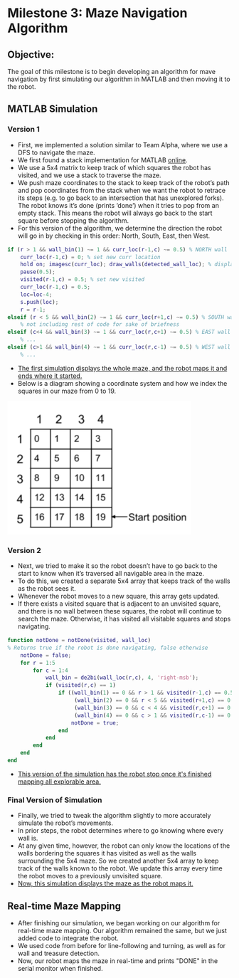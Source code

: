 # Milestone 3: Maze Navigation Algorithm

## Objective:
The goal of this milestone is to begin developing an algorithm for mave navigation by first simulating our algorithm in MATLAB and then moving it to the robot.

## MATLAB Simulation

### Version 1
* First, we implemented a solution similar to Team Alpha, where we use a DFS to navigate the maze.  
* We first found a stack implementation for MATLAB [online](https://www.mathworks.com/matlabcentral/fileexchange/28922-list--queue--stack?focused=5187765&tab=function).
* We use a 5x4 matrix to keep track of which squares the robot has visited, and we use a stack to traverse the maze.  
* We push maze coordinates to the stack to keep track of the robot’s path and pop coordinates from the stack when we want the robot to retrace its steps (e.g. to go back to an intersection that has unexplored forks).  The robot knows it’s done (prints ‘done’) when it tries to pop from an empty stack.  This means the robot will always go back to the start square before stopping the algorithm.
* For this version of the algorithm, we determine the direction the robot will go in by checking in this order: North, South, East, then West.

```Matlab
if (r > 1 && wall_bin(1) ~= 1 && curr_loc(r-1,c) ~= 0.5) % NORTH wall
    curr_loc(r-1,c) = 0; % set new curr location
    hold on; imagesc(curr_loc); draw_walls(detected_wall_loc); % display new current location
    pause(0.5);
    visited(r-1,c) = 0.5; % set new visited
    curr_loc(r-1,c) = 0.5;
    loc=loc-4;
    s.push(loc);
    r = r-1;
elseif (r < 5 && wall_bin(2) ~= 1 && curr_loc(r+1,c) ~= 0.5) % SOUTH wall
	% not including rest of code for sake of briefness
elseif (c<4 && wall_bin(3) ~= 1 && curr_loc(r,c+1) ~= 0.5) % EAST wall
	% ...
elseif (c>1 && wall_bin(4) ~= 1 && curr_loc(r,c-1) ~= 0.5) % WEST wall
	% ...
```

* [The first simulation displays the whole maze, and the robot maps it and ends where it started.](https://youtu.be/MxFL3VIOMlE)
* Below is a diagram showing a coordinate system and how we index the squares in our maze from 0 to 19.

<img src="https://github.com/sk2282/ECE3400_Team8/blob/master/pictures/Milestone3/Milestone3Coord.png?raw=true" height="300" />


### Version 2 
* Next, we tried to make it so the robot doesn’t have to go back to the start to know when it’s traversed all navigable area in the maze.  
* To do this, we created a separate 5x4 array that keeps track of the walls as the robot sees it.  
* Whenever the robot moves to a new square, this array gets updated.  
* If there exists a visited square that is adjacent to an unvisited square, and there is no wall between these squares, the robot will continue to search the maze.  Otherwise, it has visited all visitable squares and stops navigating.

``` Matlab
function notDone = notDone(visited, wall_loc)
% Returns true if the robot is done navigating, false otherwise
    notDone = false;
    for r = 1:5
        for c = 1:4
            wall_bin = de2bi(wall_loc(r,c), 4, 'right-msb');
            if (visited(r,c) == 1)
                if ((wall_bin(1) == 0 && r > 1 && visited(r-1,c) == 0.5) || ...
                     (wall_bin(2) == 0 && r < 5 && visited(r+1,c) == 0.5) || ...
                     (wall_bin(3) == 0 && c < 4 && visited(r,c+1) == 0.5) || ...
                     (wall_bin(4) == 0 && c > 1 && visited(r,c-1) == 0.5))
                    notDone = true;
                end
            end
        end
    end
end
```

* [This version of the simulation has the robot stop once it's finished mapping all explorable area.](https://youtu.be/MUISAKUdXKQ)



### Final Version of Simulation
* Finally, we tried to tweak the algorithm slightly to more accurately simulate the robot’s movements.  
* In prior steps, the robot determines where to go knowing where every wall is.  
* At any given time, however, the robot can only know the locations of the walls bordering the squares it has visited as well as the walls surrounding the 5x4 maze.  So we created another 5x4 array to keep track of the walls known to the robot. We update this array every time the robot moves to a previously unvisited square.
* [Now, this simulation displays the maze as the robot maps it.](https://youtu.be/FBHg2GErlwE)


## Real-time Maze Mapping
* After finishing our simulation, we began working on our algorithm for real-time maze mapping. Our algorithm remained the same, but we just added code to integrate the robot. 
* We used code from before for line-following and turning, as well as for wall and treasure detection.
* Now, our robot maps the maze in real-time and prints "DONE" in the serial monitor when finished.

